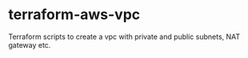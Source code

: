 # terraform-aws-vpc
Terraform scripts to create a vpc with private and public subnets, NAT gateway etc.
